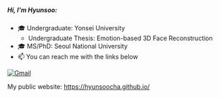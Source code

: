 ##### Hi, I'm Hyunsoo:

- 🎓 Undergraduate: Yonsei University
  - Undergraduate Thesis: Emotion-based 3D Face Reconstruction
- 🎓 MS/PhD: Seoul National University
- :mailbox: You can reach me with the links below

[![Gmail](https://img.shields.io/badge/-GMAIL-D14836?style=for-the-badge&logo=gmail&logoColor=white)](mailto:729steven@gmail.com)

My public website: https://hyunsoocha.github.io/
